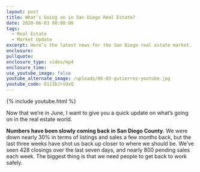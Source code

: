 ```yaml
---
layout: post
title: What’s Going on in San Diego Real Estate?
date: 2020-06-03 00:00:00
tags:
  - Real Estate
  - Market Update
excerpt: Here’s the latest news for the San Diego real estate market.
enclosure:
pullquote:
enclosure_type: video/mp4
enclosure_time:
use_youtube_image: false
youtube_alternate_image: /uploads/06-03-gutierrez-youtube.jpg
youtube_code: O111bJrsQxQ
---
```


{% include youtube.html %}

Now that we’re in June, I want to give you a quick update on what’s going on in the real estate world.

**Numbers have been slowly coming back in San Diego County**. We were down nearly 30% in terms of listings and sales a few months back, but the last three weeks have shot us back up closer to where we should be. We’ve seen 428 closings over the last seven days, and nearly 800 pending sales each week. The biggest thing is that we need people to get back to work safely.